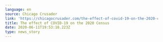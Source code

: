 ```yaml
---
language: en
source: Chicago Crusader
link: 'https://chicagocrusader.com/the-effect-of-covid-19-on-the-2020-census/'
title: The effect of COVID-19 on the 2020 Census
date: 2020-06-11T19:53:18.223Z
type: news_story
---
```


